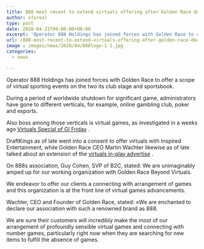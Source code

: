```yaml
---
title: 888 most recent to extend virtuals offering after Golden Race deal
author: xforeal 
type: post
date: 2020-04-21T00:00:00+00:00
excerpt: 'Operator 888 Holdings has joined forces with Golden Race to offer a scope of virtual sporting events on the two its gambling club stage and sportsbook '
url: /888-most-recent-to-extend-virtuals-offering-after-golden-race-deal/
image : images/news/2020/04/888logo-1-1.jpg
categories:
  - news

---
```

Operator 888 Holdings has joined forces with Golden Race to offer a scope of virtual sporting events on the two its club stage and sportsbook. 

During a period of worldwide shutdown for significant game, administrators have gone to different verticals, for example, online gambling club, poker and esports. 

Also boss among those verticals is virtual games, as investigated in a weeks ago [Virtuals Special of GI Friday][1] . 

DraftKings as of late went into a consent to offer virtuals with Inspired Entertainment, while Golden Race CEO Martin Wachter likewise as of late talked about an extension of the [virtuals in-play advertise][1] . 

On 888s association, Guy Cohen, SVP of B2C, stated: We are unimaginably amped up for our working organization with Golden Race Beyond Virtuals. 

We endeavor to offer our clients a connecting with arrangement of games and this organization is at the front line of virtual games advancements. 

Wachter, CEO and Founder of Golden Race, stated: &#171;We are enchanted to declare our association with such a renowned brand as 888. 

We are sure their customers will incredibly make the most of our arrangement of profoundly sensible virtual games and connecting with number games, particularly right now when they are searching for new items to fulfill the absence of games.

 [1]: #